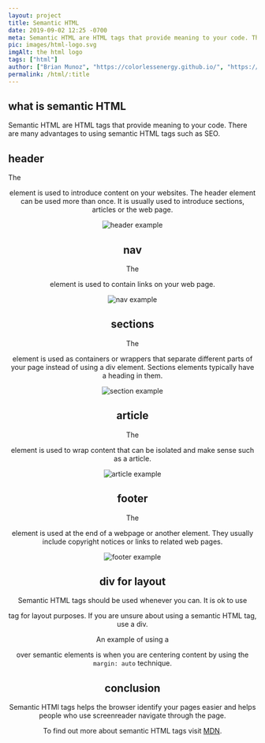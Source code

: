 ```yaml
---
layout: project
title: Semantic HTML
date: 2019-09-02 12:25 -0700
meta: Semantic HTML are HTML tags that provide meaning to your code. There are many advantages to using semantic HTML tags such as SEO.
pic: images/html-logo.svg
imgAlt: the html logo
tags: ["html"]
author: ["Brian Munoz", "https://colorlessenergy.github.io/", "https://github.com/colorlessenergy"]
permalink: /html/:title
---
```


## what is semantic HTML

Semantic HTML are HTML tags that provide meaning to your code. There are many advantages to using semantic HTML tags such as SEO.


## header

The <code class="highlight__code"><header></code> element is used to introduce content on your websites. The header element can be used more than once. It is usually used to introduce sections, articles or the web page.

<div class="center">
  <img src="{{ site.baseurl }}/images/semantic-html-container/header-example.png" alt="header example" title="header example">
</div>

## nav

The <code class="highlight__code"><nav></code> element is used to contain links on your web page.

<div class="center">
  <img src="{{ site.baseurl }}/images/semantic-html-container/nav-example.png" alt="nav example" title="nav example">
</div>


## sections

The <code class="highlight__code"><section></code> element is used as containers or wrappers that separate different parts of your page instead of using a div element. Sections elements typically have a heading in them.


<div class="center">
  <img src="{{ site.baseurl }}/images/semantic-html-container/section-example.png" alt="section example" title="section example">
</div>

## article

The <code class="highlight__code"><article></code> element is used to wrap content that can be isolated and make sense such as a article.

<div class="center">
  <img src="{{ site.baseurl }}/images/semantic-html-container/article-example.png" alt="article example" title="article example">
</div>

## footer 

The <code class="highlight__code"><footer></code> element is used at the end of a webpage or another element. They usually include copyright notices or links to related web pages.

<div class="center">
  <img src="{{ site.baseurl }}/images/semantic-html-container/footer-example.png" alt="footer example" title="footer example">
</div>


## div for layout

Semantic HTML tags should be used whenever you can. It is ok to use <code class="highlight__code"><div></code> tag for layout purposes. If you are unsure about using a semantic HTML tag, use a div.

An example of using a <code class="highlight__code"><div></code> over semantic elements is when you are centering content by using the <code class="highlight__code">margin: auto</code> technique.

## conclusion

Semantic HTMl tags helps the browser identify your pages easier and helps people who use screenreader navigate through the page.

To find out more about semantic HTML tags visit [MDN](https://developer.mozilla.org/en-US/docs/Glossary/Semantics).